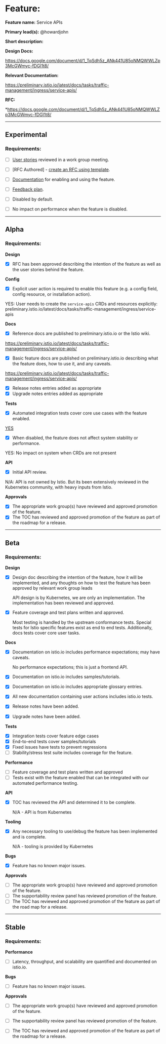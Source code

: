 [//]: # (The syntax preceeding this line is a comment marker used to help guide the author in populating this document)
[//]: # (to github. Unlike HTML comments commonly used throughout istio.io documentation, this comment will not be rendered)
[//]: # (by github. Comments must be separated by carriage return preceding and concluding the text and be a single line.)

[//]: # (This is a living document representing the maturity of a feature. Completion of this template enables Istio work groups)
[//]: # (to collect information on potential new functionality. This template should be completed before users are exposed to)
[//]: # (any new experimental feature. Please complete this template during development.)

[//]: # (The feature implementation section must be completed before submission of the document.)

# Feature:

[//]: # (All information in this section is mandatory.)

**Feature name:** Service APIs

[//]: # (The name of the feature, e.g. Multiple control planes)

**Primary lead(s):** @howardjohn

[//]: # (The primary lead or leads responsible for the feature. These individuals serve as a point of contact for the feature.)

**Short description:** 

[//]: # (A short description of the feature. One or two sentences maximum.)


**Design Docs:**

[//]: # (Design docs for feature)

https://docs.google.com/document/d/1_TqSdh5z_ANk441U85oNMQWWLZp3McGWmyc-fDGI1t8/


**Relevant Documentation:**

[//]: # (Links to relevant documentation for feature)

https://preliminary.istio.io/latest/docs/tasks/traffic-management/ingress/service-apis/

**RFC:**

[//]: # (Link to RFC for feature)

*https://docs.google.com/document/d/1_TqSdh5z_ANk441U85oNMQWWLZp3McGWmyc-fDGI1t8/

---

## Experimental

### Requirements:

[//]: # (All information in this section is mandatory for promotion. Please modify the links in this)
[//]: # (section.)

- [ ] [User stories](insert_your_link_here) reviewed in a work group meeting.

[//]: # (User stories are a way to communicate user value. User stories follow the style)
[//]: # (as a [type of user], I want [an action] so that [a benefit/a value]. Istio currently has no user)
[//]: # (story template. Maybe you can make one?)

[//]: # (User stories must be presented in a work group meeting. They need no approval and are later integrated)
[//]: # (into the RFCs, which do need approval for alpha. You may find value to negotiate within the work group where the)
[//]: # (user stories are presented to help clarify the user stories.)

- [ ] [RFC Authored] - [create an RFC using template](https://docs.google.com/document/d/1ewJoCcw5-04crH-M0xw4zFxz1cfwVCPnNyW4K3m4Yyc/template/preview).

[//]: # (An RFC is mandatory to graduate to experimental. The RFC does not have to be reviewed in a work group)
[//]: # (meeting to graduate to experimental.)

- [ ] [Documentation](insert_your_link_here) for enabling and using the feature.

[//]: # (The documentation instructions may exist on the developer wiki or the team drive. They may include instructions)
[//]: # (for building running a `istioctl experimental command`, or using the preview profile,)
[//]: # (or any other relevant information.)

- [ ] [Feedback plan](insert_your_link_here).

[//]: # (This may include user feedback meetings, discuss.istio.io conversations, GitHub issues, or mailing lists.)

- [ ] Disabled by default.

- [ ] No impact on performance when the feature is disabled.

---

## Alpha

### Requirements: 

**Design**

- [x] RFC has been approved describing the intention of the feature as well as the user stories behind the feature. 

**Config**

- [x] Explicit user action is required to enable this feature (e.g. a config field, config resource, or installation action). 

YES: User needs to create the `service-apis` CRDs and resources explicitly: preliminary.istio.io/latest/docs/tasks/traffic-management/ingress/service-apis

**Docs**

- [x] Reference docs are published to preliminary.istio.io or the Istio wiki.

https://preliminary.istio.io/latest/docs/tasks/traffic-management/ingress/service-apis/

- [x] Basic feature docs are published on preliminary.istio.io describing what the feature does, how to use it, and any caveats.

https://preliminary.istio.io/latest/docs/tasks/traffic-management/ingress/service-apis/

- [x] Release notes entries added as appropriate
- [x] Upgrade notes entries added as appropriate

**Tests**

- [x] Automated integration tests cover core use cases with the feature enabled. 

[YES](https://github.com/istio/istio/blob/d7602c2f2d4da2560e8e555ad18edc9174913a58/tests/integration/pilot/ingress_test.go#L34)

- [x] When disabled, the feature does not affect system stability or performance. 

YES: No impact on system when CRDs are not present

**API**

- [x] Initial API review.

N/A: API is not owned by Istio. But its been extensively reviewed in the Kubernetes community, with heavy inputs from Istio.

**Approvals**

- [x] The appropriate work group(s) have reviewed and approved promotion of the feature.
- [x] The TOC has reviewed and approved promotion of the feature as part of the
	roadmap for a release.

---

## Beta

### Requirements: 

**Design**

- [x] Design doc describing the intention of the feature, how it will be
	implemented, and any thoughts on how to test the feature has been approved by
	relevant work group leads

	API design is by Kubernetes, we are only an implementation. The implementation has been reviewed and approved.

- [x] Feature coverage and test plans written and approved.

	Most testing is handled by the upstream conformance tests. Special tests for Istio specific features exist as end to end tests.
	Additionally, docs tests cover core user tasks.

**Docs** 

- [x] Documentation on istio.io includes performance expectations; may have caveats.

	No performance expectations; this is just a frontend API.

- [x] Documentation on istio.io includes samples/tutorials.
- [x] Documentation on istio.io includes appropriate glossary entries.
- [x] All new documentation containing user actions includes istio.io tests.
- [x] Release notes have been added.
- [x] Upgrade notes have been added.

**Tests**

- [x] Integration tests cover feature edge cases
- [x] End-to-end tests cover samples/tutorials
- [x] Fixed issues have tests to prevent regressions
- [ ] Stability/stress test suite includes coverage for the feature.

**Performance**

- [ ] Feature coverage and test plans written and approved 
- [ ] Tests exist with the feature enabled that can be integrated with our automated performance testing.

**API**

- [x] TOC has reviewed the API and determined it to be complete.

	N/A - API is from Kubernetes

**Tooling**

- [X] Any necessary tooling to use/debug the feature has been implemented and is complete.

	N/A - tooling is provided by Kubernetes

**Bugs**

- [X] Feature has no known major issues.

**Approvals**

- [ ] The appropriate work group(s) have reviewed and approved promotion of the feature.
- [ ] The supportability review panel has reviewed promotion of the feature.  
- [ ] The TOC has reviewed and approved promotion of the feature as part of the
	road map for a release.

---

## Stable

### Requirements: 

**Performance**

- [ ] Latency, throughput, and scalability are quantified and documented on
	istio.io. 

**Bugs**

- [ ] Feature has no known major issues. 

**Approvals**

- [ ] The appropriate work group(s) have reviewed and approved promotion of the feature.
- [ ] The supportability review panel has reviewed promotion of the feature.  
- [ ] The TOC has reviewed and approved promotion of the feature as part of the
	roadmap for a release.


